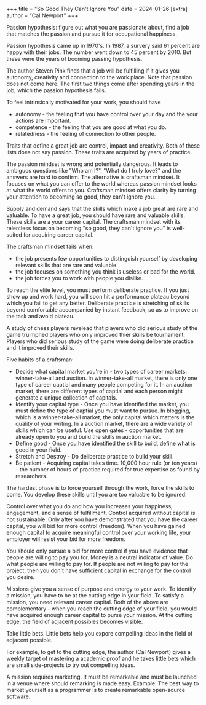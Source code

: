 +++
title = "So Good They Can't Ignore You"
date = 2024-01-26
[extra]
author = "Cal Newport"
+++

Passion hypothesis: figure out what you are passionate about, find a job that matches the passion and pursue it for occupational happiness.

Passion hypothesis came up in 1970's. In 1987, a survery said 61 percent are happy with their jobs. The number went down to 45 percent by 2010. But these were the years of booming passing hypothesis.

The author Steven Pink finds that a job will be fulfilling if it gives you autonomy, creativity and connection to the work place. 
Note that passion does not come here.
The first two things come after spending years in the job, which the passion hypothesis fails.

To feel intrinsically motivated for your work, you should have
- autonomy - the feeling that you have control over your day and the your actions are important.
- competence - the feeling that you are good at what you do.
- relatedness - the feeling of connection to other people. 

Traits that define a great job are control, impact and creativity.
Both of these lists does not say passion.
These traits are acquired by years of practice.

The passion mindset is wrong and potentially dangerous.
It leads to ambiguos questions like "Who am I?", "What do I truly love?" and the answers are hard to confirm.
The alternative is craftsman mindset.
It focuses on what you can offer to the world whereas passion mindset looks at what the world offers to you.
Craftsman mindset offers clarity by turning your attention to becoming so good, they can't ignore you.

Supply and demand says that the skills which make a job great are rare and valuable.
To have a great job, you should have rare and valuable skills.
These skills are a your career capital.
The craftsman mindset with its relentless focus on becoming "so good, they can't ignore you" is well-suited for acquiring career capital. 

The craftsman mindset fails when:
- the job presents few opportunities to distinguish yourself by developing relevant skills that are rare and valuable.
- the job focuses on something you think is useless or bad for the world.
- the job forces you to work with people you dislike.

To reach the elite level, you must perform deliberate practice.
If you just show up and work hard, you will soon hit a performance plateau beyond which you fail to get any better.
Deliberate practice is stretching of skills beyond comfortable accompanied by instant feedback, so as to improve on the task and avoid plateau.

A study of chess players revelead that players who did serious study of the game truimphed players who only improved thier skills be tournament.
Players who did serious study of the game were doing deliberate practice and it improved their skills.

Five habits of a craftsman:
- Decide what capital market you're in - two types of career markets: winner-take-all and auction. In winner-take-all market, there is only one type of career captial and many people competing for it. In an auction market, there are different types of captial and each person might generate a unique collection of capitals.
- Identify your capital type - Once you have identified the market, you must define the type of captial you must want to pursue. In blogging, which is a winner-take-all market, the only capital which matters is the quality of your writing. In a auction market, there are a wide variety of skills which can be useful. Use open gates - opportunities that are already open to you and build the skills in auction market.
- Define good - Once you have identified the skill to build, define what is good in your field.
- Stretch and Destroy - Do deliberate practice to build your skill.
- Be patient - Acquiring capital takes time. 10,000 hour rule (or ten years) - the number of hours of practice required for true expertise as found by researchers.

The hardest phase is to force yourself through the work, force the skills to come.
You develop these skills until you are too valuable to be ignored.

Control over what you do and how you increases your happiness, engagement, and a sense of fulfillment.
Control acquired without capital is not sustainable.
Only after you have demonstrated that you have the career capital, you will bid for more control (freedom).
When you have gained enough capital to acquire meaningful control over your working life, your employer will resist your bid for more freedom.

You should only pursue a bid for more control if you have evidence that people are willing to pay you for.
Money is a neutral indicator of value. 
Do what people are willing to pay for.
If people are not willing to pay for the project, then you don't have sufficient capital in exchange for the control you desire.

Missions give you a sense of purpose and energy to your work.
To identify a mission, you have to be at the cutting edge in your field.
To satisfy a mission, you need relevant career capital.
Both of the above are complementary - when you reach the cutting edge of your field, you would have acquired enough career capital to purse your mission.
At the cutting edge, the field of adjacent possibles becomes visible.

Take little bets.
Little bets help you expore compelling ideas in the field of adjacent possible.

For example, to get to the cutting edge, the author (Cal Newport) gives a weekly target of mastering a academic proof and he takes little bets which are small side-projects to try out compelling ideas.

A mission requires marketing.
It must be remarkable and must be launched in a venue where should remarking is made easy.
Example: The best way to market yourself as a programmer is to create remarkable open-source software.

